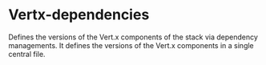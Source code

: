# Vertx-dependencies

Defines the versions of the Vert.x components of the stack via dependency managements. It defines the versions of the
Vert.x components in a single central file.